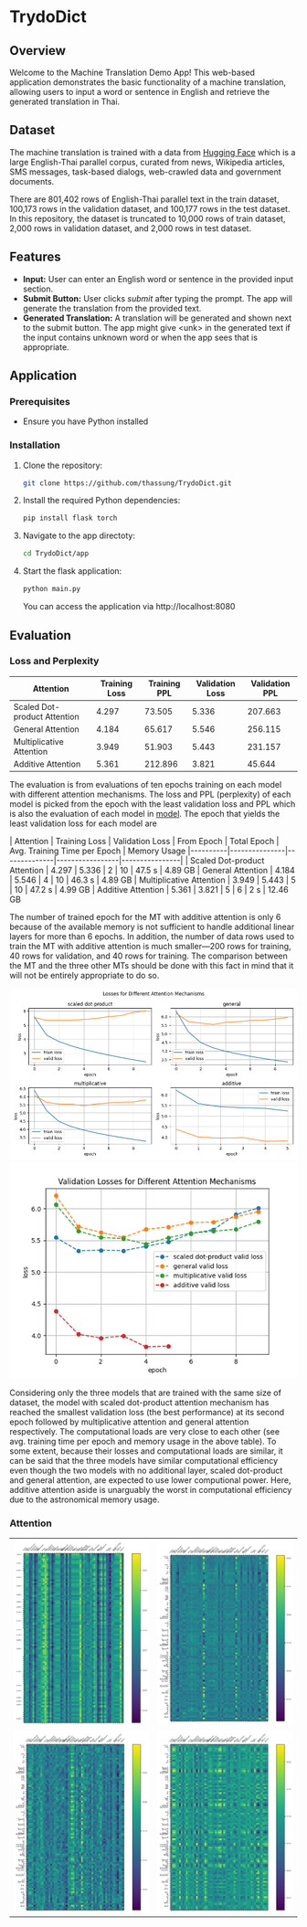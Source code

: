 # TrydoDict

## Overview

Welcome to the Machine Translation Demo App! This web-based application demonstrates the basic functionality of a machine translation, allowing users to input a word or sentence in English and retrieve the generated translation in Thai.

## Dataset

The machine translation is trained with a data from [Hugging Face](https://huggingface.co/datasets/scb_mt_enth_2020) which is a large English-Thai parallel corpus, curated from news, Wikipedia articles, SMS messages, task-based dialogs, web-crawled data and government documents.

There are 801,402 rows of English-Thai parallel text in the train dataset, 100,173 rows in the validation dataset, and 100,177 rows in the test dataset. In this repository, the dataset is truncated to 10,000 rows of train dataset, 2,000 rows in validation dataset, and 2,000 rows in test dataset.

## Features

- **Input:** User can enter an English word or sentence in the provided input section.
- **Submit Button:** User clicks *submit* after typing the prompt. The app will generate the translation from the provided text.
- **Generated Translation:** A translation will be generated and shown next to the submit button. The app might give &lt;unk&gt; in the generated text if the input contains unknown word or when the app sees that is appropriate.

## Application

### Prerequisites

- Ensure you have Python installed

### Installation

1. Clone the repository:

   ```bash
   git clone https://github.com/thassung/TrydoDict.git
   ```

2. Install the required Python dependencies:

   ```bash
   pip install flask torch
   ```

3. Navigate to the app directoty:
   ```bash
   cd TrydoDict/app
   ```

4. Start the flask application:
   ```bash
   python main.py
   ```

   You can access the application via http://localhost:8080

## Evaluation

### Loss and Perplexity

| Attention | Training Loss | Training PPL | Validation Loss | Validation PPL |
|----------|---------------|--------------|-----------------|----------------|
| Scaled Dot-product Attention | 4.297 | 73.505 | 5.336 | 207.663 |
| General Attention | 4.184 | 65.617 | 5.546 | 256.115 |
| Multiplicative Attention | 3.949 | 51.903 | 5.443 | 231.157 |
| Additive Attention | 5.361 | 212.896 | 3.821 | 45.644 | 

The evaluation is from evaluations of ten epochs training on each model with different attention mechanisms. The loss and PPL (perplexity) of each model is picked from the epoch with the least validation loss and PPL which is also the evaluation of each model in [model](model). The epoch that yields the least validation loss for each model are

| Attention | Training Loss | Validation Loss | From Epoch | Total Epoch | Avg. Training Time per Epoch | Memory Usage
|----------|---------------|--------------|-----------------|----------------|
| Scaled Dot-product Attention | 4.297 | 5.336 | 2 | 10 | 47.5 s | 4.89 GB
| General Attention | 4.184 | 5.546 | 4 | 10 | 46.3 s | 4.89 GB
| Multiplicative Attention | 3.949 | 5.443 | 5 | 10 | 47.2 s | 4.99 GB
| Additive Attention | 5.361 | 3.821 | 5 | 6 | 2 s | 12.46 GB

The number of trained epoch for the MT with additive attention is only 6 because of the available memory is not sufficient to handle additional linear layers for more than 6 epochs. In addition, the number of data rows used to train the MT with additive attention is much smaller—200 rows for training, 40 rows for validation, and 40 rows for training. The comparison between the MT and the three other MTs should be done with this fact in mind that it will not be entirely appropriate to do so.

![loss vs epoch](./model/evaluation/losses.png)
![val_loss vs epoch](./model/evaluation/val_losses.png)

Considering only the three models that are trained with the same size of dataset, the model with scaled dot-product attention mechanism has reached the smallest validation loss (the best performance) at its second epoch followed by multiplicative attention and general attention respectively. The computational loads are very close to each other (see avg. training time per epoch and memory usage in the above table). To some extent, because their losses and computational loads are similar, it can be said that the three models have similar computational efficiency even though the two models with no additional layer, scaled dot-product and general attention, are expected to use lower computional power. Here, additive attention aside is unarguably the worst in computational efficiency due to the astronomical memory usage.

### Attention

<table>
  <tr>
    <td><img src="./model/evaluation/attention_additive.png" alt="attention vs epoch with additive attention" width="400"></td>
    <td><img src="./model/evaluation/attention_general.png" alt="attention vs epoch with general attention" width="400"></td>
  </tr>
  <tr>
    <td><img src="./model/evaluation/attention_scaled-dot-product.png" alt="attention vs epoch with scaled dot-product attention" width="400"></td>
    <td><img src="./model/evaluation/attention_multiplicative.png" alt="attention vs epoch with multiplicative attention" width="400"></td>
  </tr>
</table>
